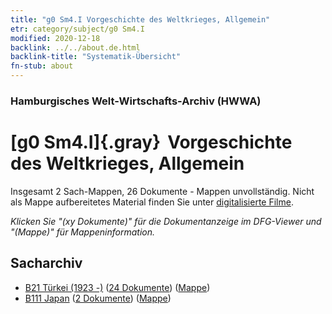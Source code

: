 ```yaml
---
title: "g0 Sm4.I Vorgeschichte des Weltkrieges, Allgemein"
etr: category/subject/g0 Sm4.I
modified: 2020-12-18
backlink: ../../about.de.html
backlink-title: "Systematik-Übersicht"
fn-stub: about
---
```


### Hamburgisches Welt-Wirtschafts-Archiv (HWWA)
# [g0 Sm4.I]{.gray}&#8201; Vorgeschichte des Weltkrieges, Allgemein&#160; 




Insgesamt 2 Sach-Mappen, 26 Dokumente - Mappen unvollständig.
Nicht als Mappe aufbereitetes Material finden Sie unter [digitalisierte Filme](/film/h1_sh).

_Klicken Sie "(xy Dokumente)" für die Dokumentanzeige im DFG-Viewer und "(Mappe)" für Mappeninformation._

## Sacharchiv



- [B21 Türkei (1923 -)](../../../geo/about.de.html#B21) (<a href="https://dfg-viewer.de/show/?tx_dlf[id]=https://pm20.zbw.eu/mets/sh/1411xx/141111/1445xx/144573/public.mets.de.xml" target="_blank">24 Dokumente</a>) ([Mappe](http://purl.org/pressemappe20/folder/sh/141111,144573))
- [B111 Japan](../../../geo/about.de.html#B111) (<a href="https://dfg-viewer.de/show/?tx_dlf[id]=https://pm20.zbw.eu/mets/sh/1412xx/141272/1445xx/144573/public.mets.de.xml" target="_blank">2 Dokumente</a>) ([Mappe](http://purl.org/pressemappe20/folder/sh/141272,144573))



